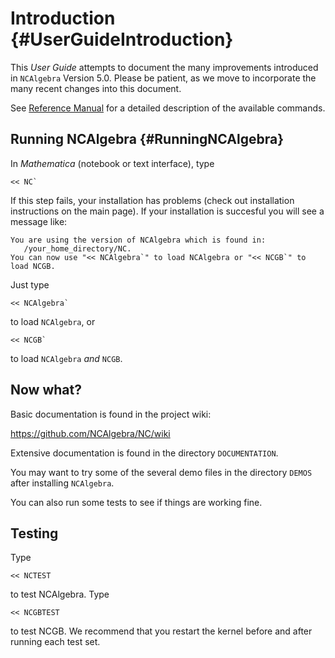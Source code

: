# Introduction {#UserGuideIntroduction}

This *User Guide* attempts to document the many improvements
introduced in `NCAlgebra` Version 5.0. Please be patient, as we move
to incorporate the many recent changes into this document.

See [Reference Manual](#ReferenceIntroduction) for a detailed
description of the available commands.

## Running NCAlgebra {#RunningNCAlgebra}

In *Mathematica* (notebook or text interface), type

    << NC`

If this step fails, your installation has problems (check out installation instructions on the main page). If your installation is succesful you will see a message like:

    You are using the version of NCAlgebra which is found in:
       /your_home_directory/NC.
    You can now use "<< NCAlgebra`" to load NCAlgebra or "<< NCGB`" to load NCGB.

Just type 

    << NCAlgebra`

to load `NCAlgebra`, or

    << NCGB`

to load `NCAlgebra` *and* `NCGB`.

## Now what?

Basic documentation is found in the project wiki:

https://github.com/NCAlgebra/NC/wiki

Extensive documentation is found in the directory `DOCUMENTATION`.

You may want to try some of the several demo files in the directory `DEMOS` after installing `NCAlgebra`.

You can also run some tests to see if things are working fine.

## Testing

Type 

    << NCTEST

to test NCAlgebra. Type 

    << NCGBTEST

to test NCGB. We recommend that you restart the kernel before and after running each test set.
